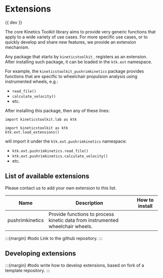 # Extensions

{{ dev }}

The core Kinetics Toolkit library aims to provide very generic functions that apply to a wide variety of use cases. For more specific use cases, or to quickly develop and share new features, we provide an extension mechanism.

Any package that starts by `kineticstoolkit_` registers as an extension. After installing such package, it can be loaded in the `ktk.ext` namespace.

For example, the `kineticstoolkit_pushrimkinetics` package provides functions that are specific to wheelchair propulsion analysis using instrumented wheels, e.g.:
- `read_file()`
- `calculate_velocity()`
- etc.

After installing this package, then any of these lines:

````
import kineticstoolkit.lab as ktk
````

```
import kineticstoolkit as ktk
ktk.ext.load_extensions()
````

will import it under the `ktk.ext.pushrimkinetics` namespace:
- `ktk.ext.pushrimkinetics.read_file()`
- `ktk.ext.pushrimkinetics.calculate_velocity()`
- etc.

## List of available extensions

Please contact us to add your own extension to this list.

| Name            | Description                                                                    | How to install |
| --------------- | ------------------------------------------------------------------------------ | -------------- |
| pushrimkinetics | Provide functions to process kinetic data from instrumented wheelchair wheels. |                | 

:::{margin} #todo
Link to the github repository.
:::

## Developing extensions

:::{margin} #todo
write how to develop extensions, based on fork of a template repository.
:::
